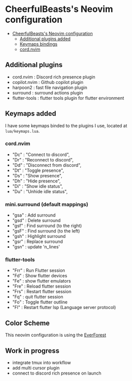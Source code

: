 # CheerfulBeasts's Neovim configuration

<!--toc:start-->

- [CheerfulBeasts's Neovim configuration](#levis-own-neovim-configuration)
  - [Additional plugins added](#additional-plugins-added)
  - [Keymaps bindings](#keymaps-added)
  - [cord.nvim](#cordnvim)
  <!--toc:end-->

## Additional plugins

- cord.nvim : Discord rich presence plugin
- copilot.nvim : Github copilot plugin
- harpoon2 : fast file navigation plugin
- surround : surround actions plugin
- flutter-tools : flutter tools plugin for flutter environment

## Keymaps added

I have some keymaps binded to the plugins I use, located at `lua/keymaps.lua`.

### cord.nvim

- "Dc" : "Connect to discord",
- "Dr" : "Reconnect to discord",
- "Dd" : "Disconnect from discord",
- "Dt" : "Toggle presence",
- "Ds" : "Show presence",
- "Dh" : "Hide presence",
- "Di" : "Show idle status",
- "Du" : "Unhide idle status",

### mini.surround (default mappings)

- "gsa" : Add surround
- "gsd" : Delete surround
- "gsf" : Find surround (to the right)
- "gsF" : Find surround (to the left)
- "gsh" : Highlight surround
- "gsr" : Replace surround
- "gsn" : update 'n_lines'

### flutter-tools

- "Frr" : Run Flutter session
- "Fd" : Show flutter devices
- "Fe" : show flutter emulators
- "Fre" : Reload flutter session
- "Frs" : Restart flutter session
- "Fq" : quit flutter session
- "Fo" : Toggle flutter outline
- "Fl" : Restart flutter lsp (Language server protocol)

## Color Scheme

This neovim configuration is using the [EverForest](https://github.com/sainnhe/everforest)

## Work in progress

- integrate tmux into workflow
- add multi cursor plugin
- connect to discord rich presence on launch
